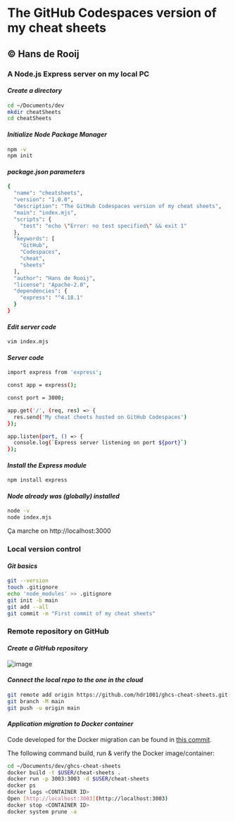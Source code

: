 # The GitHub Codespaces version of my cheat sheets
## &#169; Hans de Rooij

### A Node.js Express server on my local PC

#### _Create a directory_

```sh
cd ~/Documents/dev
mkdir cheatSheets
cd cheatSheets
```

#### _Initialize Node Package Manager_

```sh
npm -v
npm init
```

#### _package.json parameters_

```sh
{
  "name": "cheatsheets",
  "version": "1.0.0",
  "description": "The GitHub Codespaces version of my cheat sheets",
  "main": "index.mjs",
  "scripts": {
    "test": "echo \"Error: no test specified\" && exit 1"
  },
  "keywords": [
    "GitHub",
    "Codespaces",
    "cheat",
    "sheets"
  ],
  "author": "Hans de Rooij",
  "license": "Apache-2.0",
  "dependencies": {
    "express": "^4.18.1"
  }
}
```

#### _Edit server code_

```sh
vim index.mjs
```

#### _Server code_

```sh
import express from 'express';

const app = express();

const port = 3000;

app.get('/', (req, res) => {
  res.send('My cheat cheets hosted on GitHub Codespaces')
});

app.listen(port, () => {
  console.log(`Express server listening on port ${port}`)
});
```

#### _Install the Express module_

```sh
npm install express
```

#### _Node already was (globally) installed_

```sh
node -v
node index.mjs
```

Ça marche on http://localhost:3000

### Local version control

#### _Git basics_

```sh
git --version
touch .gitignore
echo 'node_modules' >> .gitignore
git init -b main
git add --all
git commit -m "First commit of my cheat sheets"
```

### Remote repository on GitHub

#### _Create a GitHub repository_

![image](https://user-images.githubusercontent.com/941489/174446103-510b2e46-3fe0-4cf5-82a7-3adfda5611c6.png)

#### _Connect the local repo to the one in the cloud_

```sh
git remote add origin https://github.com/hdr1001/ghcs-cheat-sheets.git
git branch -M main
git push -u origin main
```

#### _Application migration to Docker container_

Code developed for the Docker migration can be found in [this commit](https://github.com/hdr1001/ghcs-cheat-sheets/commit/4763b7fa99740185f818e1f8291559aa5e0dceae).

The following command build, run &amp; verify the Docker image/container:

```sh
cd ~/Documents/dev/ghcs-cheat-sheets
docker build -t $USER/cheat-sheets .
docker run -p 3003:3003 -d $USER/cheat-sheets
docker ps
docker logs <CONTAINER ID>
Open [http://localhost:3003](http://localhost:3003)
docker stop <CONTAINER ID>
docker system prune -a
```
